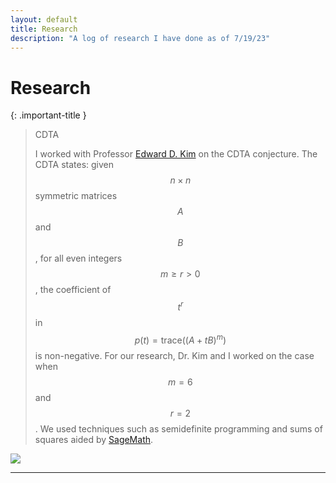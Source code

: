 ```yaml
---
layout: default
title: Research
description: "A log of research I have done as of 7/19/23"
---
```

# Research

<script src="https://polyfill.io/v3/polyfill.min.js?features=es6"></script>
<script id="MathJax-script" async src="https://cdn.jsdelivr.net/npm/mathjax@3/es5/tex-mml-chtml.js"></script>


{: .important-title }
> CDTA
>
> I worked with Professor [Edward D. Kim] on the CDTA conjecture. The CDTA states: given $$n\times n$$ symmetric matrices $$A$$ and $$B$$, for all even integers $$m\geq r > 0$$, the coefficient of $$t^r$$ in $$p(t)=\mathsf{trace}((A+tB)^m)$$ is non-negative. For our research, Dr. Kim and I worked on the case when $$m = 6$$ and $$r = 2$$. We used techniques such as semidefinite programming and sums of squares aided by [SageMath]. 

![](images/large-U8.pgm)

----

[Edward D. Kim]: https://www.uwlax.edu/profile/ekim/
[SageMath]: https://www.sagemath.org/
